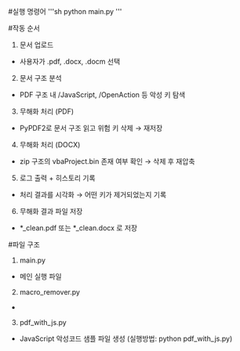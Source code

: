 #실행 명령어
'''sh
python main.py
'''

#작동 순서
1. 문서 업로드
 - 사용자가 .pdf, .docx, .docm 선택

2. 문서 구조 분석
 - PDF 구조 내 /JavaScript, /OpenAction 등 악성 키 탐색

3. 무해화 처리 (PDF)
 - PyPDF2로 문서 구조 읽고 위험 키 삭제 → 재저장

4. 무해화 처리 (DOCX)
 - zip 구조의 vbaProject.bin 존재 여부 확인 → 삭제 후 재압축

5. 로그 출력 + 히스토리 기록
 - 처리 결과를 시각화 → 어떤 키가 제거되었는지 기록

6. 무해화 결과 파일 저장
 - *_clean.pdf 또는 *_clean.docx 로 저장

#파일 구조
1. main.py
 - 메인 실행 파일

2. macro_remover.py
 - 

3. pdf_with_js.py
 - JavaScript 악성코드 샘플 파일 생성 (실행방법: python pdf_with_js.py)